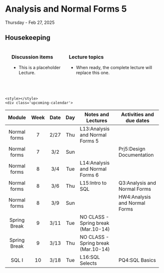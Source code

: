 # Analysis and Normal Forms 5

Thursday - Feb 27, 2025

## Housekeeping

<div class="columns">

<div class="column" width="9%">

</div>

<div class="column" width="45%">

### Discussion items

- This is a placeholder Lecture.

</div>

<div class="column" width="40%">

### Lecture topics

- When ready, the complete lecture will replace this one.

</div>

</div>

<div style="margin-top:25px">

 

</div>

    <style></style>
    <div class='upcoming-calendar'>

| Module | Week | Date | Day | Notes and Lectures | Activities and due dates |
|:--:|:--:|:--:|:--:|----|----|
| Normal forms | 7 | 2/27 | Thu | L13:Analysis and Normal Forms 5 |  |
| Normal forms | 7 | 3/2 | Sun |  | Prj5:Design Documentation |
| Normal forms | 8 | 3/4 | Tue | L14:Analysis and Normal Forms 6 |  |
| Normal forms | 8 | 3/6 | Thu | L15:Intro to SQL | Q3:Analysis and Normal Forms |
| Normal forms | 8 | 3/9 | Sun |  | HW4:Analysis and Normal Forms |
| Spring Break | 9 | 3/11 | Tue | NO CLASS - Spring break (Mar.10-14) |  |
| Spring Break | 9 | 3/13 | Thu | NO CLASS - Spring break (Mar.10-14) |  |
| SQL I | 10 | 3/18 | Tue | L16:SQL Selects | PQ4:SQL Basics |

</div>
